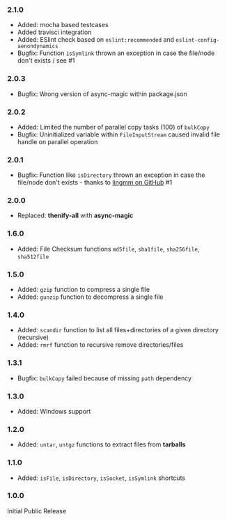 ### 2.1.0 ###
* Added: mocha based testcases
* Added travisci integration
* Added: ESlint check based on `eslint:recommended` and `eslint-config-aenondynamics`
* Bugfix: Function `isSymlink` thrown an exception in case the file/node don't exists / see #1

### 2.0.3 ###
* Bugfix: Wrong version of async-magic within package.json

### 2.0.2 ###
* Added: Limited the number of parallel copy tasks (100) of `bulkCopy`
* Bugfix: Uninitialized variable within `FileInputStream` caused invalid file handle on parallel operation

### 2.0.1 ###
* Bugfix: Function like `isDirectory` thrown an exception in case the file/node don't exists - thanks to [lingmm on GitHub](https://github.com/AndiDittrich/Node.fs-magic/issues/1) #1

### 2.0.0 ###
* Replaced: **thenify-all** with **async-magic**

### 1.6.0 ###
* Added: File Checksum functions `md5file`, `sha1file`, `sha256file`, `sha512file`

### 1.5.0 ###
* Added: `gzip` function to compress a single file
* Added: `gunzip` function to decompress a single file

### 1.4.0 ###
* Added: `scandir` function to list all files+directories of a given directory (recursive)
* Added: `rmrf` function to recursive remove directories/files

### 1.3.1 ###
* Bugfix: `bulkCopy` failed because of missing `path` dependency

### 1.3.0 ###
* Added: Windows support

### 1.2.0 ###
* Added: `untar`, `untgz` functions to extract files from **tarballs**

### 1.1.0 ###
* Added: `isFile`, `isDirectory`, `isSocket`, `isSymlink` shortcuts

### 1.0.0 ###
Initial Public Release
